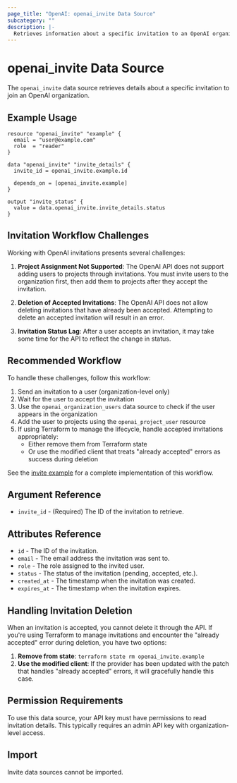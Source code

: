 ```yaml
---
page_title: "OpenAI: openai_invite Data Source"
subcategory: ""
description: |-
  Retrieves information about a specific invitation to an OpenAI organization.
---
```


# openai_invite Data Source

The `openai_invite` data source retrieves details about a specific invitation to join an OpenAI organization.

## Example Usage

```hcl
resource "openai_invite" "example" {
  email = "user@example.com"
  role  = "reader"
}

data "openai_invite" "invite_details" {
  invite_id = openai_invite.example.id
  
  depends_on = [openai_invite.example]
}

output "invite_status" {
  value = data.openai_invite.invite_details.status
}
```

## Invitation Workflow Challenges

Working with OpenAI invitations presents several challenges:

1. **Project Assignment Not Supported**: The OpenAI API does not support adding users to projects through invitations. You must invite users to the organization first, then add them to projects after they accept the invitation.

2. **Deletion of Accepted Invitations**: The OpenAI API does not allow deleting invitations that have already been accepted. Attempting to delete an accepted invitation will result in an error.

3. **Invitation Status Lag**: After a user accepts an invitation, it may take some time for the API to reflect the change in status.

## Recommended Workflow

To handle these challenges, follow this workflow:

1. Send an invitation to a user (organization-level only)
2. Wait for the user to accept the invitation
3. Use the `openai_organization_users` data source to check if the user appears in the organization
4. Add the user to projects using the `openai_project_user` resource
5. If using Terraform to manage the lifecycle, handle accepted invitations appropriately:
   - Either remove them from Terraform state
   - Or use the modified client that treats "already accepted" errors as success during deletion

See the [invite example](/examples/invite/) for a complete implementation of this workflow.

## Argument Reference

* `invite_id` - (Required) The ID of the invitation to retrieve.

## Attributes Reference

* `id` - The ID of the invitation.
* `email` - The email address the invitation was sent to.
* `role` - The role assigned to the invited user.
* `status` - The status of the invitation (pending, accepted, etc.).
* `created_at` - The timestamp when the invitation was created.
* `expires_at` - The timestamp when the invitation expires.

## Handling Invitation Deletion

When an invitation is accepted, you cannot delete it through the API. If you're using Terraform to manage invitations and encounter the "already accepted" error during deletion, you have two options:

1. **Remove from state**: `terraform state rm openai_invite.example`
2. **Use the modified client**: If the provider has been updated with the patch that handles "already accepted" errors, it will gracefully handle this case.

## Permission Requirements

To use this data source, your API key must have permissions to read invitation details. This typically requires an admin API key with organization-level access.

## Import

Invite data sources cannot be imported. 